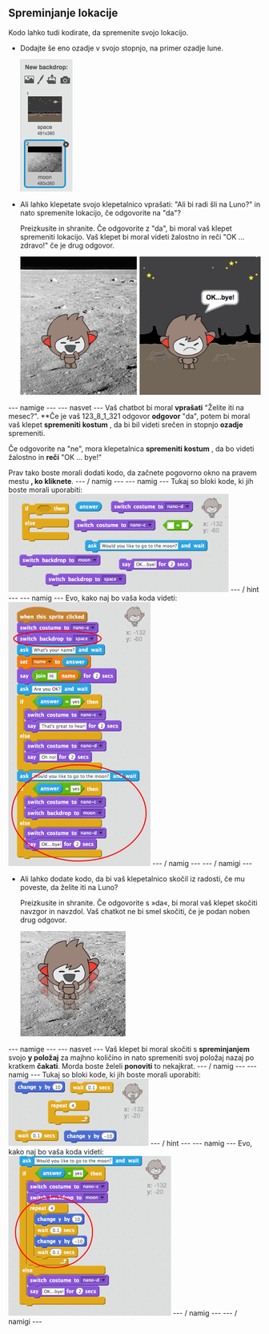 ## Spreminjanje lokacije

Kodo lahko tudi kodirate, da spremenite svojo lokacijo.

+ Dodajte še eno ozadje v svojo stopnjo, na primer ozadje lune.
    
    ![Dodajanje "lune" ozadja](images/chatbot-moon.png)

+ Ali lahko klepetate svojo klepetalnico vprašati: "Ali bi radi šli na Luno?" in nato spremenite lokacijo, če odgovorite na "da"?
    
    Preizkusite in shranite. Če odgovorite z "da", bi moral vaš klepet spremeniti lokacijo. Vaš klepet bi moral videti žalostno in reči "OK ... zdravo!" če je drug odgovor.
    
    ![Preizkušanje spreminjajoče se ozadja](images/chatbot-backdrop-test.png)

\--- namige \--- \--- nasvet \--- Vaš chatbot bi moral **vprašati** "Želite iti na mesec?". **Če je vaš 123_8_1_321 odgovor **odgovor** "da", potem bi moral vaš klepet **spremeniti kostum** , da bi bil videti srečen in stopnjo **ozadje** spremeniti.</p> 

Če odgovorite na "ne", mora klepetalnica **spremeniti kostum** , da bo videti žalostno in **reči** "OK ... bye!"

Prav tako boste morali dodati kodo, da začnete pogovorno okno na pravem mestu **, ko kliknete**. \--- / namig \--- \--- namig \--- Tukaj so bloki kode, ki jih boste morali uporabiti: ![Blocks for changing the backdrop](images/chatbot-backdrop-blocks.png) \--- / hint \--- \--- namig \--- Evo, kako naj bo vaša koda videti: ![Code for changing the backdrop](images/chatbot-backdrop-code.png) \--- / namig \--- \--- / namigi \---

+ Ali lahko dodate kodo, da bi vaš klepetalnico skočil iz radosti, če mu poveste, da želite iti na Luno?
    
    Preizkusite in shranite. Če odgovorite s »da«, bi moral vaš klepet skočiti navzgor in navzdol. Vaš chatkot ne bi smel skočiti, če je podan noben drug odgovor.
    
    ![Testiranje skakanja ChatBot](images/chatbot-jump-test.png)

\--- namige \--- \--- nasvet \--- Vaš klepet bi moral skočiti s **spreminjanjem** svojo **y položaj** za majhno količino in nato spremeniti svoj položaj nazaj po kratkem **čakati**. Morda boste želeli **ponoviti** to nekajkrat. \--- / namig \--- \--- namig \--- Tukaj so bloki kode, ki jih boste morali uporabiti: ![Blocks for a jumping ChatBot](images/chatbot-jump-blocks.png) \--- / hint \--- \--- namig \--- Evo, kako naj bo vaša koda videti: ![Code for a jumping ChatBot](images/chatbot-jump-code.png) \--- / namig \--- \--- / namigi \---